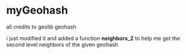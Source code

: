 # myGeohash

all credits to geolib geohash 

i just modified it and added a function **neighbors_2** to help me get the second level neighbors of the given geohash
